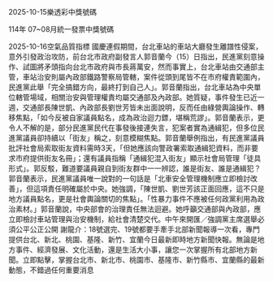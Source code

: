
2025-10-15樂透彩中獎號碼

                                
114年 07~08月統一發票中獎號碼
                             
2025-10-16空氣品質指標
                              國慶連假期間，台北車站的車站大廳發生離譜性侵案，意外引發政治攻防，前台北市政府副發言人郭音蘭今（15）日指出，民進黨刻意操作、試圖將矛頭指向台北市政府與市長蔣萬安，然而事實上，台北車站由交通部主管，車站治安則屬內政部鐵路警察局管轄，案件從頭到尾皆不在市府權責範圍內，民進黨此舉「完全搞錯方向，最終打到自己人」。郭音蘭指出，台北車站為中央單位轄管場域，相關治安與管理權責均屬交通部及內政部。她質疑，事件發生已近一週，交通部長陳世凱、內政部長劉世芳皆未出面說明，反而任由綠營輿論操作、轉移焦點，「如今反被自家議員點名，成為政治迴力鏢，堪稱荒謬」。郭音蘭表示，更令人不解的是，部分民進黨民代在事發後接連失言，犯案者實為通緝犯，但多位民進黨議員卻持續以「街友」稱之，刻意模糊焦點。郭音蘭舉例指出，有民進黨議員批評社會局索取街友資料需時3天，「但她應該向警政署索取通緝犯資料，而非要求市府提供街友名冊」；還有議員指稱「通緝犯混入街友」顯示社會局管理「徒具形式」。郭反駁，難道要議員親自到街友群中一一辨認，誰是街友、誰是通緝犯？郭音蘭表示，民進黨議員唯一說對的一句話是「北車安全管理機制應立即檢討改善」，但這項責任明確屬於中央。她強調，「陳世凱、劉世芳該正面回應，這不只是地方議員點名，更是社會輿論關切的焦點」。「性暴力事件不應被任何政黨利用為政治素材。」郭音蘭說，中央部會的治理責任無法迴避。她呼籲交通部與內政部，應立即檢討車站管理與治安機制，給社會清楚交代。中午來開匯／強調黨主席選舉必須公平公正公開 謝龍介：18號選完、19號都要手牽手北部新聞報導一次看，專門提供台北、新北、桃園、基隆、新竹、宜蘭今日最新即時地方新聞快報。無論是地方事件、經濟發展、文化活動，還是生活大小事，讓您一次掌握所有北部地方新聞。立即點擊，掌握台北市、新北市、桃園市、基隆市、新竹縣市、宜蘭縣的最新動態，不錯過任何重要消息